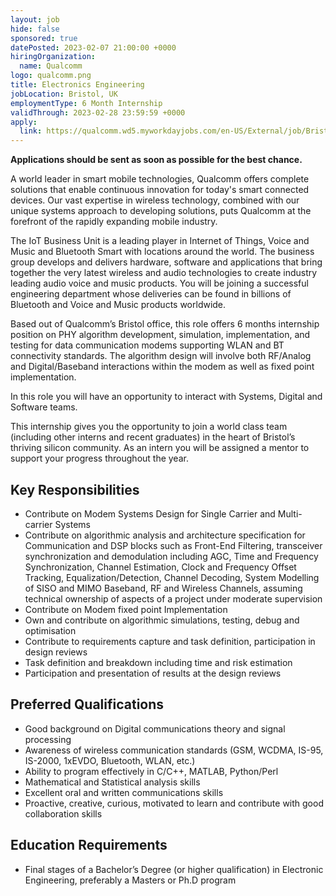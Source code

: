 ```yaml
---
layout: job
hide: false
sponsored: true
datePosted: 2023-02-07 21:00:00 +0000
hiringOrganization:
  name: Qualcomm
logo: qualcomm.png
title: Electronics Engineering
jobLocation: Bristol, UK
employmentType: 6 Month Internship
validThrough: 2023-02-28 23:59:59 +0000
apply:
  link: https://qualcomm.wd5.myworkdayjobs.com/en-US/External/job/Bristol-GBR/Engineering-Internship_3045142
---
```


**Applications should be sent as soon as possible for the best chance.**

A world leader in smart mobile technologies, Qualcomm offers complete solutions that enable continuous innovation for today's smart connected devices. Our vast expertise in wireless technology, combined with our unique systems approach to developing solutions, puts Qualcomm at the forefront of the rapidly expanding mobile industry.

The IoT Business Unit is a leading player in Internet of Things, Voice and Music and Bluetooth Smart with locations around the world. The business group develops and delivers hardware, software and applications that bring together the very latest wireless and audio technologies to create industry leading audio voice and music products. You will be joining a successful engineering department whose deliveries can be found in billions of Bluetooth and Voice and Music products worldwide.

Based out of Qualcomm’s Bristol office, this role offers 6 months internship position on PHY algorithm development, simulation, implementation, and testing for data communication modems supporting WLAN and BT connectivity standards. The algorithm design will involve both RF/Analog and Digital/Baseband interactions within the modem as well as fixed point implementation.

In this role you will have an opportunity to interact with Systems, Digital and Software teams.

This internship gives you the opportunity to join a world class team (including other interns and recent graduates) in the heart of Bristol’s thriving silicon community. As an intern you will be assigned a mentor to support your progress throughout the year.

## Key Responsibilities

- Contribute on Modem Systems Design for Single Carrier and Multi-carrier Systems
- Contribute on algorithmic analysis and architecture specification for Communication and DSP blocks such as Front-End Filtering, transceiver synchronization and demodulation including AGC, Time and Frequency Synchronization, Channel Estimation, Clock and Frequency Offset Tracking, Equalization/Detection, Channel Decoding, System Modelling of SISO and MIMO Baseband, RF and Wireless Channels, assuming technical ownership of aspects of a project under moderate supervision
- Contribute on Modem fixed point Implementation
- Own and contribute on algorithmic simulations, testing, debug and optimisation
- Contribute to requirements capture and task definition, participation in design reviews
- Task definition and breakdown including time and risk estimation
- Participation and presentation of results at the design reviews

## Preferred Qualifications

- Good background on Digital communications theory and signal processing
- Awareness of wireless communication standards (GSM, WCDMA, IS-95, IS-2000, 1xEVDO, Bluetooth, WLAN, etc.)
- Ability to program effectively in C/C++, MATLAB, Python/Perl
- Mathematical and Statistical analysis skills
- Excellent oral and written communications skills
- Proactive, creative, curious, motivated to learn and contribute with good collaboration skills

## Education Requirements

- Final stages of a Bachelor’s Degree (or higher qualification) in Electronic Engineering, preferably a Masters or Ph.D program

